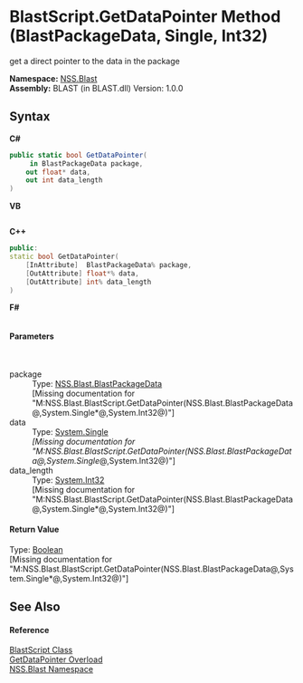 # BlastScript.GetDataPointer Method (BlastPackageData, Single, Int32)
 

get a direct pointer to the data in the package

**Namespace:**&nbsp;<a href="88b55311-4a89-0894-e27a-e157e443c7f7.md">NSS.Blast</a><br />**Assembly:**&nbsp;BLAST (in BLAST.dll) Version: 1.0.0

## Syntax

**C#**<br />
``` C#
public static bool GetDataPointer(
	 in BlastPackageData package,
	out float* data,
	out int data_length
)
```

**VB**<br />
``` VB

```

**C++**<br />
``` C++
public:
static bool GetDataPointer(
	[InAttribute]  BlastPackageData% package, 
	[OutAttribute] float*% data, 
	[OutAttribute] int% data_length
)
```

**F#**<br />
``` F#

```


#### Parameters
&nbsp;<dl><dt>package</dt><dd>Type: <a href="08d36c75-b5dc-8eaf-5936-daa952653fa2.md">NSS.Blast.BlastPackageData</a><br />\[Missing <param name="package"/> documentation for "M:NSS.Blast.BlastScript.GetDataPointer(NSS.Blast.BlastPackageData@,System.Single*@,System.Int32@)"\]</dd><dt>data</dt><dd>Type: <a href="https://docs.microsoft.com/dotnet/api/system.single" target="_blank" rel="noopener noreferrer">System.Single</a>*<br />\[Missing <param name="data"/> documentation for "M:NSS.Blast.BlastScript.GetDataPointer(NSS.Blast.BlastPackageData@,System.Single*@,System.Int32@)"\]</dd><dt>data_length</dt><dd>Type: <a href="https://docs.microsoft.com/dotnet/api/system.int32" target="_blank" rel="noopener noreferrer">System.Int32</a><br />\[Missing <param name="data_length"/> documentation for "M:NSS.Blast.BlastScript.GetDataPointer(NSS.Blast.BlastPackageData@,System.Single*@,System.Int32@)"\]</dd></dl>

#### Return Value
Type: <a href="https://docs.microsoft.com/dotnet/api/system.boolean" target="_blank" rel="noopener noreferrer">Boolean</a><br />\[Missing <returns> documentation for "M:NSS.Blast.BlastScript.GetDataPointer(NSS.Blast.BlastPackageData@,System.Single*@,System.Int32@)"\]

## See Also


#### Reference
<a href="701ebde6-515e-1fd5-a11a-526716112a12.md">BlastScript Class</a><br /><a href="b85cebc3-6bb4-554c-9147-331405b50a4f.md">GetDataPointer Overload</a><br /><a href="88b55311-4a89-0894-e27a-e157e443c7f7.md">NSS.Blast Namespace</a><br />